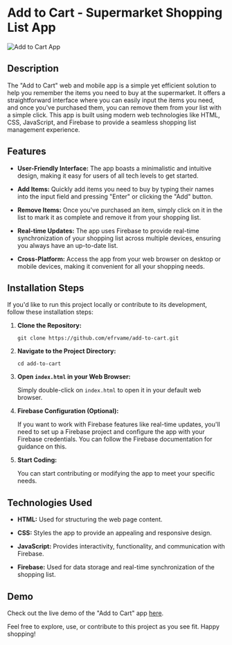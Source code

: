 # Add to Cart - Supermarket Shopping List App

![Add to Cart App](https://add-to-cart-efrvame.netlify.app/)

## Description

The "Add to Cart" web and mobile app is a simple yet efficient solution to help you remember the items you need to buy at the supermarket. It offers a straightforward interface where you can easily input the items you need, and once you've purchased them, you can remove them from your list with a simple click. This app is built using modern web technologies like HTML, CSS, JavaScript, and Firebase to provide a seamless shopping list management experience.

## Features

- **User-Friendly Interface:** The app boasts a minimalistic and intuitive design, making it easy for users of all tech levels to get started.

- **Add Items:** Quickly add items you need to buy by typing their names into the input field and pressing "Enter" or clicking the "Add" button.

- **Remove Items:** Once you've purchased an item, simply click on it in the list to mark it as complete and remove it from your shopping list.

- **Real-time Updates:** The app uses Firebase to provide real-time synchronization of your shopping list across multiple devices, ensuring you always have an up-to-date list.

- **Cross-Platform:** Access the app from your web browser on desktop or mobile devices, making it convenient for all your shopping needs.

## Installation Steps

If you'd like to run this project locally or contribute to its development, follow these installation steps:

1. **Clone the Repository:**

   ```
   git clone https://github.com/efrvame/add-to-cart.git
   ```

2. **Navigate to the Project Directory:**

   ```
   cd add-to-cart
   ```

3. **Open `index.html` in your Web Browser:**

   Simply double-click on `index.html` to open it in your default web browser.

4. **Firebase Configuration (Optional):**

   If you want to work with Firebase features like real-time updates, you'll need to set up a Firebase project and configure the app with your Firebase credentials. You can follow the Firebase documentation for guidance on this.

5. **Start Coding:**

   You can start contributing or modifying the app to meet your specific needs.

## Technologies Used

- **HTML:** Used for structuring the web page content.

- **CSS:** Styles the app to provide an appealing and responsive design.

- **JavaScript:** Provides interactivity, functionality, and communication with Firebase.

- **Firebase:** Used for data storage and real-time synchronization of the shopping list.

## Demo

Check out the live demo of the "Add to Cart" app [here](https://add-to-cart-efrvame.netlify.app/).

Feel free to explore, use, or contribute to this project as you see fit. Happy shopping!
